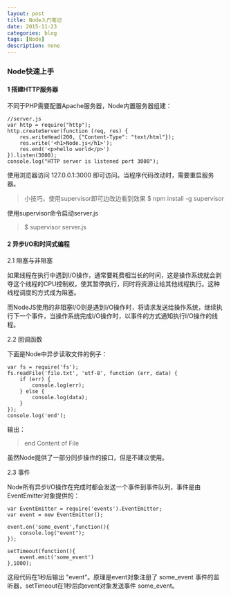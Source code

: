 ```yaml
---
layout: post
title: Node入门笔记
date: 2015-11-23
categories: blog
tags: [Node]
description: none
---
```


### Node快速上手

#### 1 搭建HTTP服务器

不同于PHP需要配置Apache服务器，Node内置服务器组建：

    //server.js
    var http = require("http");
    http.createServer(function (req, res) {
        res.writeHead(200, {"Content-Type": "text/html"});
        res.write('<h1>Node.js</h1>');
        res.end('<p>hello world</p>')
    }).listen(3000);
    console.log("HTTP server is listened port 3000");

使用浏览器访问 127.0.0.1:3000 即可访问。当程序代码改动时，需要重启服务器。

>小技巧。使用supervisor即可边改边看到效果
>$ npm install -g supervisor

使用supervisor命令启动server.js

>$ supervisor server.js 

#### 2 异步I/O和时间式编程

2.1 阻塞与非阻塞

如果线程在执行中遇到I/O操作，通常要耗费相当长的时间，这是操作系统就会剥夺这个线程的CPU控制权，使其暂停执行，同时将资源让给其他线程执行。这种线程调度的方式成为阻塞。

而NodeJS使用的非阻塞I/O则是遇到I/O操作时，将请求发送给操作系统，继续执行下一个事件，当操作系统完成I/O操作时，以事件的方式通知执行I/O操作的线程。

2.2 回调函数

下面是Node中异步读取文件的例子：

    var fs = require('fs');
    fs.readFile('file.txt', 'utf-8', function (err, data) {
        if (err) {
            console.log(err);
        } else {
            console.log(data);
        }
    });
    console.log('end');

输出：

>end
>Content of File

虽然Node提供了一部分同步操作的接口，但是不建议使用。

2.3 事件

Node所有异步I/O操作在完成时都会发送一个事件到事件队列，事件是由EventEmitter对象提供的：

    var EventEmitter = require('events').EventEmitter;
    var event = new EventEmitter();
    
    event.on('some_event',function(){
        console.log("event");
    });
    
    setTimeout(function(){
        event.emit('some_event')
    },1000);

这段代码在1秒后输出 "event"。原理是event对象注册了 some_event 事件的监听器，setTimeout在1秒后向event对象发送事件 some_event。



